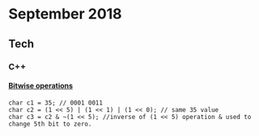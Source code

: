 September 2018
==========

Tech
----


### C++
  
  #### [Bitwise operations](https://youtu.be/q5GcA0m8q_Q?t=9m29s)
  
  ```
  char c1 = 35; // 0001 0011
  char c2 = (1 << 5) | (1 << 1) | (1 << 0); // same 35 value
  char c3 = c2 & ~(1 << 5); //inverse of (1 << 5) operation & used to change 5th bit to zero.
  ```
